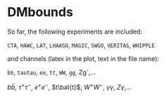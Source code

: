 # DMbounds

So far, the following experiments are included:

`CTA`, `HAWC`, `LAT`, `LHAASO`, `MAGIC`, `SWGO`, `VERITAS`, `WHIPPLE`

and channels (latex in the plot, text in the file name):

`bb`, `tautau`, `ee`, `tt`, `WW`, `gg`, Zg`,...

$b\bar{b}$, $\tau^+\tau^-$, $e^+e^-$, $t\bat{t}$, $W^+W^-$, $\gamma\gamma$, $Z\gamma$,...